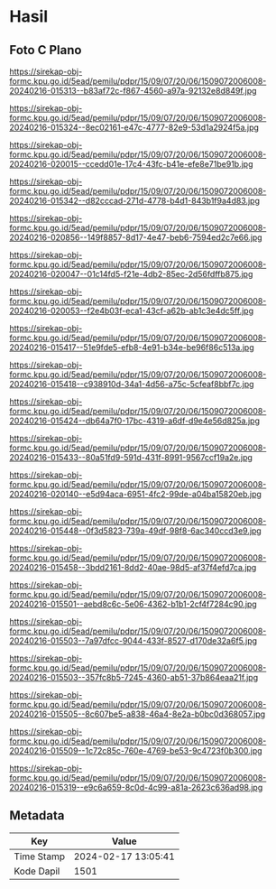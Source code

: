 # Hasil

## Foto C Plano

https://sirekap-obj-formc.kpu.go.id/5ead/pemilu/pdpr/15/09/07/20/06/1509072006008-20240216-015313--b83af72c-f867-4560-a97a-92132e8d849f.jpg

https://sirekap-obj-formc.kpu.go.id/5ead/pemilu/pdpr/15/09/07/20/06/1509072006008-20240216-015324--8ec02161-e47c-4777-82e9-53d1a2924f5a.jpg

https://sirekap-obj-formc.kpu.go.id/5ead/pemilu/pdpr/15/09/07/20/06/1509072006008-20240216-020015--ccedd01e-17c4-43fc-b41e-efe8e71be91b.jpg

https://sirekap-obj-formc.kpu.go.id/5ead/pemilu/pdpr/15/09/07/20/06/1509072006008-20240216-015342--d82cccad-271d-4778-b4d1-843b1f9a4d83.jpg

https://sirekap-obj-formc.kpu.go.id/5ead/pemilu/pdpr/15/09/07/20/06/1509072006008-20240216-020856--149f8857-8d17-4e47-beb6-7594ed2c7e66.jpg

https://sirekap-obj-formc.kpu.go.id/5ead/pemilu/pdpr/15/09/07/20/06/1509072006008-20240216-020047--01c14fd5-f21e-4db2-85ec-2d56fdffb875.jpg

https://sirekap-obj-formc.kpu.go.id/5ead/pemilu/pdpr/15/09/07/20/06/1509072006008-20240216-020053--f2e4b03f-eca1-43cf-a62b-ab1c3e4dc5ff.jpg

https://sirekap-obj-formc.kpu.go.id/5ead/pemilu/pdpr/15/09/07/20/06/1509072006008-20240216-015417--51e9fde5-efb8-4e91-b34e-be96f86c513a.jpg

https://sirekap-obj-formc.kpu.go.id/5ead/pemilu/pdpr/15/09/07/20/06/1509072006008-20240216-015418--c938910d-34a1-4d56-a75c-5cfeaf8bbf7c.jpg

https://sirekap-obj-formc.kpu.go.id/5ead/pemilu/pdpr/15/09/07/20/06/1509072006008-20240216-015424--db64a7f0-17bc-4319-a6df-d9e4e56d825a.jpg

https://sirekap-obj-formc.kpu.go.id/5ead/pemilu/pdpr/15/09/07/20/06/1509072006008-20240216-015433--80a51fd9-591d-431f-8991-9567ccf19a2e.jpg

https://sirekap-obj-formc.kpu.go.id/5ead/pemilu/pdpr/15/09/07/20/06/1509072006008-20240216-020140--e5d94aca-6951-4fc2-99de-a04ba15820eb.jpg

https://sirekap-obj-formc.kpu.go.id/5ead/pemilu/pdpr/15/09/07/20/06/1509072006008-20240216-015448--0f3d5823-739a-49df-98f8-6ac340ccd3e9.jpg

https://sirekap-obj-formc.kpu.go.id/5ead/pemilu/pdpr/15/09/07/20/06/1509072006008-20240216-015458--3bdd2161-8dd2-40ae-98d5-af37f4efd7ca.jpg

https://sirekap-obj-formc.kpu.go.id/5ead/pemilu/pdpr/15/09/07/20/06/1509072006008-20240216-015501--aebd8c6c-5e06-4362-b1b1-2cf4f7284c90.jpg

https://sirekap-obj-formc.kpu.go.id/5ead/pemilu/pdpr/15/09/07/20/06/1509072006008-20240216-015503--7a97dfcc-9044-433f-8527-d170de32a6f5.jpg

https://sirekap-obj-formc.kpu.go.id/5ead/pemilu/pdpr/15/09/07/20/06/1509072006008-20240216-015503--357fc8b5-7245-4360-ab51-37b864eaa21f.jpg

https://sirekap-obj-formc.kpu.go.id/5ead/pemilu/pdpr/15/09/07/20/06/1509072006008-20240216-015505--8c607be5-a838-46a4-8e2a-b0bc0d368057.jpg

https://sirekap-obj-formc.kpu.go.id/5ead/pemilu/pdpr/15/09/07/20/06/1509072006008-20240216-015509--1c72c85c-760e-4769-be53-9c4723f0b300.jpg

https://sirekap-obj-formc.kpu.go.id/5ead/pemilu/pdpr/15/09/07/20/06/1509072006008-20240216-015319--e9c6a659-8c0d-4c99-a81a-2623c636ad98.jpg


## Metadata

| Key        | Value               |
| ---------- | ------------------- |
| Time Stamp | 2024-02-17 13:05:41 |
| Kode Dapil | 1501                |



